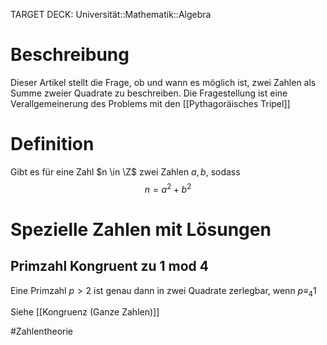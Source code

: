 TARGET DECK: Universität::Mathematik::Algebra

# Beschreibung
Dieser Artikel stellt die Frage, ob und wann es möglich ist, zwei Zahlen als Summe zweier Quadrate zu beschreiben. Die Fragestellung ist eine Verallgemeinerung des Problems mit den [[Pythagoräisches Tripel]]

# Definition
Gibt es für eine Zahl $n \in \Z$ zwei Zahlen $a, b$, sodass
$$n = a^2+b^2$$
# Spezielle Zahlen mit Lösungen
## Primzahl Kongruent zu 1 mod 4
Eine Primzahl $p > 2$ ist genau dann in zwei Quadrate zerlegbar, wenn $p \equiv_4 1$

Siehe [[Kongruenz (Ganze Zahlen)]]



#Zahlentheorie 


